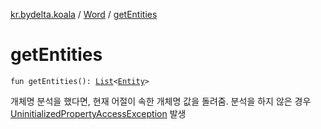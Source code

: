 [kr.bydelta.koala](../index.md) / [Word](index.md) / [getEntities](./get-entities.md)

# getEntities

`fun getEntities(): `[`List`](https://kotlinlang.org/api/latest/jvm/stdlib/kotlin.collections/-list/index.html)`<`[`Entity`](../-entity/index.md)`>`

개체명 분석을 했다면, 현재 어절이 속한 개체명 값을 돌려줌.
분석을 하지 않은 경우 [UninitializedPropertyAccessException](https://kotlinlang.org/api/latest/jvm/stdlib/kotlin/-uninitialized-property-access-exception/index.html) 발생

